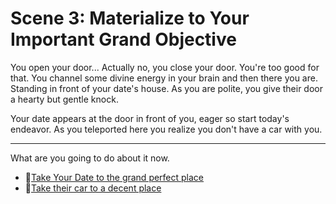 # Scene 3: Materialize to Your Important Grand Objective

You open your door... Actually no, you close your door. You're too good for that. You channel some divine energy in your brain and then there you are. Standing in front of your date's house. As you are polite, you give their door a hearty but gentle knock.

Your date appears at the door in front of you, eager so start today's endeavor. As you teleported here you realize you don't have a car with you.

---

What are you going to do about it now.

- 👫[Take Your Date to the grand perfect place](./scene4E.md)
- 🚗[Take their car to a decent place](./scene4F.md)